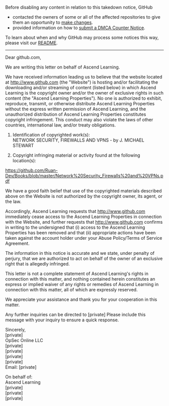 Before disabling any content in relation to this takedown notice, GitHub
- contacted the owners of some or all of the affected repositories to give them an opportunity to [make changes](https://docs.github.com/en/github/site-policy/dmca-takedown-policy#a-how-does-this-actually-work).
- provided information on how to [submit a DMCA Counter Notice](https://docs.github.com/en/articles/guide-to-submitting-a-dmca-counter-notice).

To learn about when and why GitHub may process some notices this way, please visit our [README](https://github.com/github/dmca/blob/master/README.md#anatomy-of-a-takedown-notice).

---

Dear github.com,

We are writing this letter on behalf of Ascend Learning.

We have received information leading us to believe that the website located at http://www.github.com (the "Website") is hosting and/or facilitating the downloading and/or streaming of content (listed below) in which Ascend Learning is the copyright owner and/or the owner of exclusive rights in such content (the "Ascend Learning Properties"). No one is authorized to exhibit, reproduce, transmit, or otherwise distribute Ascend Learning Properties without the express written permission of Ascend Learning, and the unauthorized distribution of Ascend Learning Properties constitutes copyright infringement. This conduct may also violate the laws of other countries, international law, and/or treaty obligations.

1. Identification of copyrighted work(s):  
NETWORK SECURITY, FIREWALLS AND VPNS - by J. MICHAEL STEWART

2. Copyright infringing material or activity found at the following location(s):

https://github.com/Ruan-Dev/Books/blob/master/Network%20Security_Firewalls%20and%20VPNs.pdf

We have a good faith belief that use of the copyrighted materials described above on the Website is not authorized by the copyright owner, its agent, or the law.

Accordingly, Ascend Learning requests that http://www.github.com immediately cease access to the Ascend Learning Properties in connection with the Website, and further requests that http://www.github.com confirms in writing to the undersigned that (i) access to the Ascend Learning Properties has been removed and that (ii) appropriate actions have been taken against the account holder under your Abuse Policy/Terms of Service Agreement.

The information in this notice is accurate and we state, under penalty of perjury, that we are authorized to act on behalf of the owner of an exclusive right that is allegedly infringed.

This letter is not a complete statement of Ascend Learning's rights in connection with this matter, and nothing contained herein constitutes an express or implied waiver of any rights or remedies of Ascend Learning in connection with this matter, all of which are expressly reserved.

We appreciate your assistance and thank you for your cooperation in this matter.

Any further inquiries can be directed to [private] Please include this message with your inquiry to ensure a quick response.

Sincerely,  
[private]  
OpSec Online LLC  
[private]  
[private]  
[private]  
[private]  
Email: [private]  

On behalf of:  
Ascend Learning  
[private]  
[private]  
[private]  
